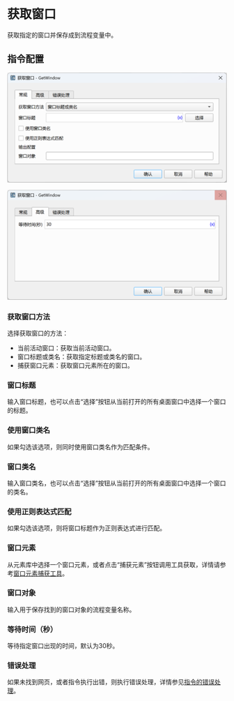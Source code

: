 # 获取窗口

获取指定的窗口并保存成到流程变量中。

## 指令配置

![获取窗口常规配置对话框](get_window_general_config.png)

![获取窗口高级配置对话框](get_window_advanced_config.png)

### 获取窗口方法

选择获取窗口的方法：

* 当前活动窗口：获取当前活动窗口。
* 窗口标题或类名：获取指定标题或类名的窗口。
* 捕获窗口元素：获取窗口元素所在的窗口。

### 窗口标题

输入窗口标题，也可以点击“选择”按钮从当前打开的所有桌面窗口中选择一个窗口的标题。

### 使用窗口类名

如果勾选该选项，则同时使用窗口类名作为匹配条件。

### 窗口类名

输入窗口类名，也可以点击“选择”按钮从当前打开的所有桌面窗口中选择一个窗口的类名。

### 使用正则表达式匹配

如果勾选该选项，则将窗口标题作为正则表达式进行匹配。

### 窗口元素

从元素库中选择一个窗口元素，或者点击“捕获元素”按钮调用工具获取，详情请参考[窗口元素捕获工具](../../manual/window_element_capture_tool.md)。

### 窗口对象

输入用于保存找到的窗口对象的流程变量名称。

### 等待时间（秒）

等待指定窗口出现的时间，默认为30秒。

### 错误处理

如果未找到网页，或者指令执行出错，则执行错误处理，详情参见[指令的错误处理](../../manual/error_handling.md)。
